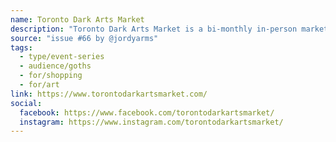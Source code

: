 ```yaml
---
name: Toronto Dark Arts Market
description: "Toronto Dark Arts Market is a bi-monthly in-person marketplace dedicated to all things weird and wonderful. Our artisan markets feature artists, artisans, musicians, writers, and other makers of alternative goodness."
source: "issue #66 by @jordyarms"
tags:
  - type/event-series
  - audience/goths
  - for/shopping
  - for/art
link: https://www.torontodarkartsmarket.com/
social:
  facebook: https://www.facebook.com/torontodarkartsmarket/
  instagram: https://www.instagram.com/torontodarkartsmarket/
---
```


<!-- Community added from GitHub issue #66 -->
